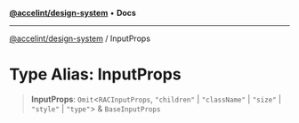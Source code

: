 [**@accelint/design-system**](../README.md) • **Docs**

***

[@accelint/design-system](../README.md) / InputProps

# Type Alias: InputProps

> **InputProps**: `Omit`\<`RACInputProps`, `"children"` \| `"className"` \| `"size"` \| `"style"` \| `"type"`\> & `BaseInputProps`
